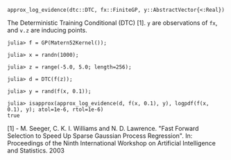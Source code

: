 ```
approx_log_evidence(dtc::DTC, fx::FiniteGP, y::AbstractVector{<:Real})
```

The Deterministic Training Conditional (DTC) [1]. `y` are observations of `fx`, and `v.z` are inducing points.

```jldoctest
julia> f = GP(Matern52Kernel());

julia> x = randn(1000);

julia> z = range(-5.0, 5.0; length=256);

julia> d = DTC(f(z));

julia> y = rand(f(x, 0.1));

julia> isapprox(approx_log_evidence(d, f(x, 0.1), y), logpdf(f(x, 0.1), y); atol=1e-6, rtol=1e-6)
true
```

[1] - M. Seeger, C. K. I. Williams and N. D. Lawrence. "Fast Forward Selection to Speed Up Sparse Gaussian Process Regression". In: Proceedings of the Ninth International Workshop on Artificial Intelligence and Statistics. 2003
